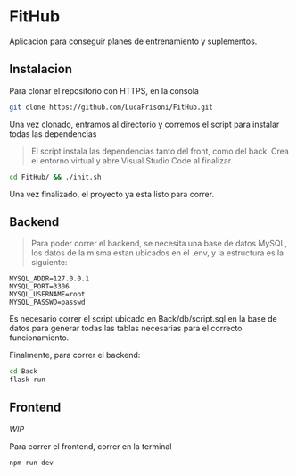 # FitHub
Aplicacion para conseguir planes de entrenamiento y suplementos.

## Instalacion
Para clonar el repositorio con HTTPS, en la consola 
```bash
git clone https://github.com/LucaFrisoni/FitHub.git
```

Una vez clonado, entramos al directorio y corremos el script para instalar todas las dependencias
> El script instala las dependencias tanto del front, como del back. Crea el entorno virtual y abre Visual Studio Code al finalizar.
```bash
cd FitHub/ && ./init.sh
```

Una vez finalizado, el proyecto ya esta listo para correr.

## Backend
>Para poder correr el backend, se necesita una base de datos MySQL, los datos de la misma estan ubicados en el .env, y la estructura es la siguiente:
```text
MYSQL_ADDR=127.0.0.1
MYSQL_PORT=3306
MYSQL_USERNAME=root
MYSQL_PASSWD=passwd
```
Es necesario correr el script ubicado en Back/db/script.sql en la base de datos para generar todas las tablas necesarias para el correcto funcionamiento.

Finalmente, para correr el backend:
```bash
cd Back
flask run
```

## Frontend
*WIP*

Para correr el frontend, correr en la terminal
```bash
npm run dev
```
